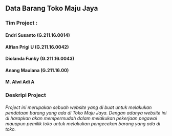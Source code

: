 ## **Data Barang  Toko Maju Jaya**

### Tim Project : 
#### Endri Susanto   (G.211.16.0014)
####               Alfian Prigi U  (G.211.16.0042)
####               Diolanda Funky  (G.211.16.0043)
####               Anang Maulana   (G.211.16.00)
####               M. Alwi Adi A

### Deskripi Project
###### Project ini merupakan sebuah website yang di buat untuk melakukan pendataan barang yang ada di Toko Maju Jaya. Dengan adanya website ini di harapkan akan mempermudah dalam melakukan pekerjaan pegawai mauapun pemilik toko untuk melakukan pengecekan barang yang ada di toko.
